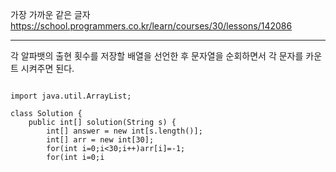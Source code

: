 가장 가까운 같은 글자 https://school.programmers.co.kr/learn/courses/30/lessons/142086

---

각 알파뱃의 출현 횟수를 저장할 배열을 선언한 후 문자열을 순회하면서 각 문자를 카운트 시켜주면 된다.

<pre>
<code>
import java.util.ArrayList;

class Solution {
    public int[] solution(String s) {
        int[] answer = new int[s.length()];
        int[] arr = new int[30];
        for(int i=0;i<30;i++)arr[i]=-1;
        for(int i=0;i<s.length();i++){
            if(arr[s.charAt(i)-97]==-1)answer[i]=-1;
            else answer[i] = i-arr[s.charAt(i)-97];
            arr[s.charAt(i)-97]=i;
        }
        return answer;
    }
}
</code>
</pre>
